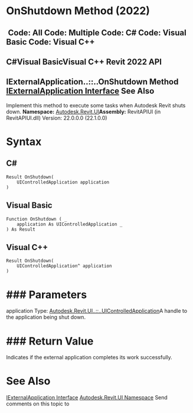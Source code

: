 # OnShutdown Method (2022)

﻿
 Code: All Code: Multiple Code: C# Code: Visual Basic Code: Visual C++   
---  
C#Visual BasicVisual C++
Revit 2022 API  
---  
IExternalApplication..::..OnShutdown Method   
[IExternalApplication Interface](196c8712-71de-03e8-b30d-a9625bd626d2.md "IExternalApplication Interface") See Also  
---  
Implement this method to execute some tasks when Autodesk Revit shuts down.
**Namespace:** [Autodesk.Revit.UI](e86fd90a-8957-02a6-da7f-ced248966e3e.md "Autodesk.Revit.UI Namespace")**Assembly:** RevitAPIUI (in RevitAPIUI.dll) Version: 22.0.0.0 (22.1.0.0)
# Syntax
C#  
---  
```text
Result OnShutdown(
	UIControlledApplication application
)
```
  
Visual Basic  
---  
```text
Function OnShutdown ( _
	application As UIControlledApplication _
) As Result
```
  
Visual C++  
---  
```text
Result OnShutdown(
	UIControlledApplication^ application
)
```
  
# ### Parameters
application
    Type: [Autodesk.Revit.UI..::..UIControlledApplication](4638c568-a118-1d57-ceed-a57595202644.md "UIControlledApplication Class")A handle to the application being shut down.
# ### Return Value
Indicates if the external application completes its work successfully.
# See Also
[IExternalApplication Interface](196c8712-71de-03e8-b30d-a9625bd626d2.md "IExternalApplication Interface")
[Autodesk.Revit.UI Namespace](e86fd90a-8957-02a6-da7f-ced248966e3e.md "Autodesk.Revit.UI Namespace")
Send comments on this topic to 